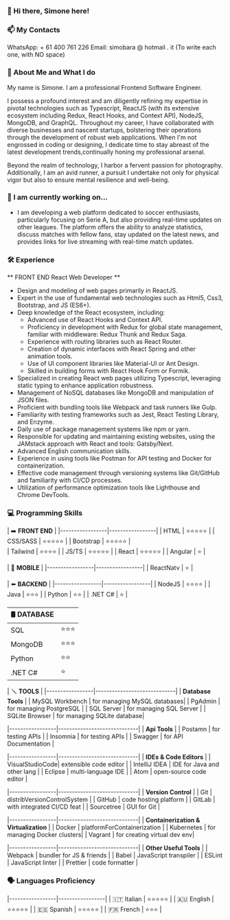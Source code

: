 ### 👋 Hi there, Simone here!

### 📫 My Contacts 
WhatsApp:      + 61 400 761 226
Email:  simobara @ hotmail . it
(To write each one, with NO space)

### 👤 About Me and What I do 
My name is Simone. I am a professional Frontend Software Engineer.

I possess a profound interest and am diligently refining my expertise in pivotal technologies such as Typescript, ReactJS 
(with its extensive ecosystem including Redux, React Hooks, and Context API), NodeJS, MongoDB, and GraphQL. Throughout my
career, I have collaborated with diverse businesses and nascent startups, bolstering their operations through the development
of robust web applications. When I'm not engrossed in coding or designing, I dedicate time to stay abreast of the latest
development trends,continually honing my professional arsenal.

Beyond the realm of technology, I harbor a fervent passion for photography. Additionally, I am an avid runner, a pursuit I 
undertake not only for physical vigor but also to ensure mental resilience and well-being.

### 🔭 I am currently working on...
- I am developing a web platform dedicated to soccer enthusiasts, particularly focusing on Serie A, but also providing real-time 
updates on other leagues. The platform offers the ability to analyze statistics, discuss matches with fellow fans, stay updated
on the latest news, and provides links for live streaming with real-time match updates.

### 🛠️ Experience 
** FRONT END React Web Developer **
- Design and modeling of web pages primarily in ReactJS.
- Expert in the use of fundamental web technologies such as Html5, Css3, Bootstrap, and JS (ES6+).
- Deep knowledge of the React ecosystem, including:
  - Advanced use of React Hooks and Context API.
  - Proficiency in development with Redux for global state management, familiar with middleware: Redux Thunk and Redux Saga.
  - Experience with routing libraries such as React Router.
  - Creation of dynamic interfaces with React Spring and other animation tools.
  - Use of UI component libraries like Material-UI or Ant Design.
  - Skilled in building forms with React Hook Form or Formik.
- Specialized in creating React web pages utilizing Typescript, leveraging static typing to enhance application robustness.
- Management of NoSQL databases like MongoDB and manipulation of JSON files.
- Proficient with bundling tools like Webpack and task runners like Gulp.
- Familiarity with testing frameworks such as Jest, React Testing Library, and Enzyme.
- Daily use of package management systems like npm or yarn.
- Responsible for updating and maintaining existing websites, using the JAMstack approach with React and tools: Gatsby/Next.
- Advanced English communication skills.
- Experience in using tools like Postman for API testing and Docker for containerization.
- Effective code management through versioning systems like Git/GitHub and familiarity with CI/CD processes.
- Utilization of performance optimization tools like Lighthouse and Chrome DevTools.

### 💻 Programming Skills

|    ➡️   **FRONT END**              |
|-----------------|-----------------|
| HTML            | ⭐⭐⭐⭐⭐     | 
| CSS/SASS        | ⭐⭐⭐⭐⭐     | 
| Bootstrap       | ⭐⭐⭐⭐⭐     |  
| Tailwind        | ⭐⭐⭐⭐       | 
| JS/TS	          | ⭐⭐⭐⭐⭐     | 
| React           | ⭐⭐⭐⭐⭐     | 
| Angular         | ⭐              | 

|    📱   **MOBILE**                | 
|-----------------|-----------------|
| ReactNatv       | ⭐              |

|    ⬅️   **BACKEND**               | 
|-----------------|-----------------|
| NodeJS          | ⭐⭐⭐⭐        |
| Java            | ⭐⭐⭐          |
| Python          | ⭐⭐            |
| .NET C#         | ⭐              |

|    🛢️   **DATABASE**    |                 |
|-----------------|-----------------|
| SQL             |	⭐⭐⭐          |
| MongoDB         | ⭐⭐⭐          |
| Python	        | ⭐⭐            |
| .NET C#	        | ⭐              |

|    🪛  **TOOLS**                              |
|-----------------|-----------------------------|
| **Database Tools**                            |
| MySQL Workbench | for managing MySQL databases|
| PgAdmin         | for managing PostgreSQL     |
| SQL Server      | for managing SQL Server     |
| SQLite Browser  | for managing SQLite database|

|-----------------|-----------------------------|
| **Api Tools**                                 |
| Postamn         | for testing APIs            |
| Insomnia        | for testing APIs            |
| Swagger         | for API Documentation       |

|-----------------|-----------------------------|
| **IDEs & Code Editors**                       |
| VisualStudioCode| extensible code editor      |
| IntelliJ IDEA   | IDE for Java and other lang |
| Eclipse         | multi-language IDE          |
| Atom            | open-source code editor     |

|-----------------|-----------------------------|
| **Version Control**                           |
| Git             | distribVersionControlSystem |
| GitHub          | code hosting platform       |
| GitLab          | with integrated CI/CD feat  |
| Sourcetree      | GUI for Git                 |

|-----------------|-----------------------------|
| **Containerization & Virtualization**         |
| Docker          | platformForContainerization |
| Kubernetes      | for managing Docker clusters|
| Vagrant         | for creating virtual dev env|

|-----------------|-----------------------------|
| **Other Useful Tools**                        | 
| Webpack         | bundler for JS & friends    |
| Babel           | JavaScript transpiler       |
| ESLint          | JavaScript linter           |
| Prettier        | code formatter              |


###    🗣   Languages	Proficiency
|-----------------|-----------------|
| 🇮🇹 Italian      | ⭐⭐⭐⭐⭐      |
| 🇦🇺 English      | ⭐⭐⭐⭐⭐      |
| 🇪🇸 Spanish      | ⭐⭐⭐⭐⭐      |
| 🇫🇷 French       | ⭐⭐⭐          |


